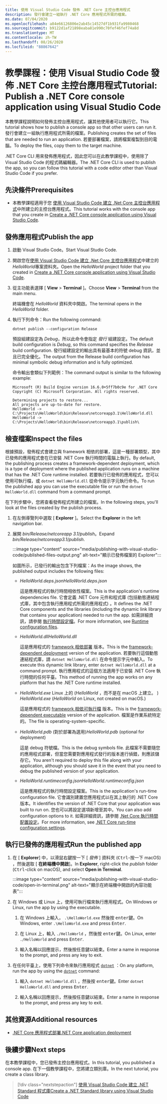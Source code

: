 ```yaml
---
title: 使用 Visual Studio Code 發佈 .NET Core 主控台應用程式
description: 發行會建立一組執行 .NET Core 應用程式所需的檔案。
ms.date: 07/04/2020
ms.openlocfilehash: a84e66126806e2ab45c14527df1b931fa9980468
ms.sourcegitcommit: b9122d1af21898eaba81e990c70fef46fef74a8d
ms.translationtype: MT
ms.contentlocale: zh-TW
ms.lasthandoff: 08/26/2020
ms.locfileid: "88867642"
---
```

# <a name="tutorial-publish-a-net-core-console-application-using-visual-studio-code"></a><span data-ttu-id="279f7-103">教學課程：使用 Visual Studio Code 發佈 .NET Core 主控台應用程式</span><span class="sxs-lookup"><span data-stu-id="279f7-103">Tutorial: Publish a .NET Core console application using Visual Studio Code</span></span>

<span data-ttu-id="279f7-104">本教學課程說明如何發佈主控台應用程式，讓其他使用者可以執行它。</span><span class="sxs-lookup"><span data-stu-id="279f7-104">This tutorial shows how to publish a console app so that other users can run it.</span></span> <span data-ttu-id="279f7-105">發行會建立一組執行應用程式所需的檔案。</span><span class="sxs-lookup"><span data-stu-id="279f7-105">Publishing creates the set of files that are needed to run an application.</span></span> <span data-ttu-id="279f7-106">若要部署檔案，請將檔案複製到目的電腦。</span><span class="sxs-lookup"><span data-stu-id="279f7-106">To deploy the files, copy them to the target machine.</span></span>

<span data-ttu-id="279f7-107">.NET Core CLI 用來發佈應用程式，因此您可以在此教學課程中，使用除了 Visual Studio Code 的程式碼編輯器。</span><span class="sxs-lookup"><span data-stu-id="279f7-107">The .NET Core CLI is used to publish the app, so you can follow this tutorial with a code editor other than Visual Studio Code if you prefer.</span></span>

## <a name="prerequisites"></a><span data-ttu-id="279f7-108">先決條件</span><span class="sxs-lookup"><span data-stu-id="279f7-108">Prerequisites</span></span>

- <span data-ttu-id="279f7-109">本教學課程適用于您 [使用 Visual Studio Code 建立 .Net Core 主控台應用程式](with-visual-studio-code.md)中所建立的主控台應用程式。</span><span class="sxs-lookup"><span data-stu-id="279f7-109">This tutorial works with the console app that you create in [Create a .NET Core console application using Visual Studio Code](with-visual-studio-code.md).</span></span>

## <a name="publish-the-app"></a><span data-ttu-id="279f7-110">發佈應用程式</span><span class="sxs-lookup"><span data-stu-id="279f7-110">Publish the app</span></span>

1. <span data-ttu-id="279f7-111">啟動 Visual Studio Code。</span><span class="sxs-lookup"><span data-stu-id="279f7-111">Start Visual Studio Code.</span></span>

1. <span data-ttu-id="279f7-112">開啟您在[使用 Visual Studio Code 建立 .Net Core 主控台應用程式](with-visual-studio-code.md)中建立的*HelloWorld*專案資料夾。</span><span class="sxs-lookup"><span data-stu-id="279f7-112">Open the *HelloWorld* project folder that you created in [Create a .NET Core console application using Visual Studio Code](with-visual-studio-code.md).</span></span>

1. <span data-ttu-id="279f7-113">從主功能表選擇 [ **View**  >  **Terminal** ]。</span><span class="sxs-lookup"><span data-stu-id="279f7-113">Choose **View** > **Terminal** from the main menu.</span></span>

   <span data-ttu-id="279f7-114">終端機會在 *HelloWorld* 資料夾中開啟。</span><span class="sxs-lookup"><span data-stu-id="279f7-114">The terminal opens in the *HelloWorld* folder.</span></span>

1. <span data-ttu-id="279f7-115">執行下列命令：</span><span class="sxs-lookup"><span data-stu-id="279f7-115">Run the following command:</span></span>

   ```dotnetcli
   dotnet publish --configuration Release
   ```

   <span data-ttu-id="279f7-116">預設組建設定為 *Debug*，所以此命令會指定 *發行* 組建設定。</span><span class="sxs-lookup"><span data-stu-id="279f7-116">The default build configuration is *Debug*, so this command specifies the *Release* build configuration.</span></span> <span data-ttu-id="279f7-117">發行組建設定的輸出具有最基本的符號 debug 資訊，並且已完全優化。</span><span class="sxs-lookup"><span data-stu-id="279f7-117">The output from the Release build configuration has minimal symbolic debug information and is fully optimized.</span></span>

   <span data-ttu-id="279f7-118">命令輸出會類似下列範例：</span><span class="sxs-lookup"><span data-stu-id="279f7-118">The command output is similar to the following example:</span></span>

   ```output
   Microsoft (R) Build Engine version 16.6.0+5ff7b0c9e for .NET Core
   Copyright (C) Microsoft Corporation. All rights reserved.

   Determining projects to restore...
   All projects are up-to-date for restore.
   HelloWorld -> C:\Projects\HelloWorld\bin\Release\netcoreapp3.1\HelloWorld.dll
   HelloWorld -> C:\Projects\HelloWorld\bin\Release\netcoreapp3.1\publish\
   ```

## <a name="inspect-the-files"></a><span data-ttu-id="279f7-119">檢查檔案</span><span class="sxs-lookup"><span data-stu-id="279f7-119">Inspect the files</span></span>

<span data-ttu-id="279f7-120">根據預設，發佈程式會建立與 framework 相依的部署，這是一種部署類型，其中已發佈的應用程式會在已安裝 .NET Core 執行時間的電腦上執行。</span><span class="sxs-lookup"><span data-stu-id="279f7-120">By default, the publishing process creates a framework-dependent deployment, which is a type of deployment where the published application runs on a machine that has the .NET Core runtime installed.</span></span> <span data-ttu-id="279f7-121">若要執行已發佈的應用程式，您可以使用可執行檔，或 `dotnet HelloWorld.dll` 從命令提示字元執行命令。</span><span class="sxs-lookup"><span data-stu-id="279f7-121">To run the published app you can use the executable file or run the `dotnet HelloWorld.dll` command from a command prompt.</span></span>

<span data-ttu-id="279f7-122">在下列步驟中，您將查看發佈程式所建立的檔案。</span><span class="sxs-lookup"><span data-stu-id="279f7-122">In the following steps, you'll look at the files created by the publish process.</span></span>

1. <span data-ttu-id="279f7-123">在左側導覽列中選取 [ **Explorer** ]。</span><span class="sxs-lookup"><span data-stu-id="279f7-123">Select the **Explorer** in the left navigation bar.</span></span>

1. <span data-ttu-id="279f7-124">展開 *bin/Release/netcoreapp 3.1/publish*。</span><span class="sxs-lookup"><span data-stu-id="279f7-124">Expand *bin/Release/netcoreapp3.1/publish*.</span></span>

   :::image type="content" source="media/publishing-with-visual-studio-code/published-files-output.png" alt-text="顯示已發佈檔案的 Explorer":::

   <span data-ttu-id="279f7-126">如圖所示，已發行的輸出包含下列檔案：</span><span class="sxs-lookup"><span data-stu-id="279f7-126">As the image shows, the published output includes the following files:</span></span>

   * <span data-ttu-id="279f7-127">*HelloWorld.deps.json*</span><span class="sxs-lookup"><span data-stu-id="279f7-127">*HelloWorld.deps.json*</span></span>

      <span data-ttu-id="279f7-128">這是應用程式的執行時間相依性檔案。</span><span class="sxs-lookup"><span data-stu-id="279f7-128">This is the application's runtime dependencies file.</span></span> <span data-ttu-id="279f7-129">它會定義 .NET Core 元件和程式庫 (包括動態連結程式庫，其中包含執行應用程式所需的應用程式) 。</span><span class="sxs-lookup"><span data-stu-id="279f7-129">It defines the .NET Core components and the libraries (including the dynamic link library that contains your application) needed to run the app.</span></span> <span data-ttu-id="279f7-130">如需詳細資訊，請參閱 [執行時間設定檔](https://github.com/dotnet/cli/blob/85ca206d84633d658d7363894c4ea9d59e515c1a/Documentation/specs/runtime-configuration-file.md)。</span><span class="sxs-lookup"><span data-stu-id="279f7-130">For more information, see [Runtime configuration files](https://github.com/dotnet/cli/blob/85ca206d84633d658d7363894c4ea9d59e515c1a/Documentation/specs/runtime-configuration-file.md).</span></span>

   * <span data-ttu-id="279f7-131">*HelloWorld.dll*</span><span class="sxs-lookup"><span data-stu-id="279f7-131">*HelloWorld.dll*</span></span>

      <span data-ttu-id="279f7-132">這是應用程式的 [framework 相依部署](../deploying/deploy-with-cli.md#framework-dependent-deployment) 版本。</span><span class="sxs-lookup"><span data-stu-id="279f7-132">This is the [framework-dependent deployment](../deploying/deploy-with-cli.md#framework-dependent-deployment) version of the application.</span></span> <span data-ttu-id="279f7-133">若要執行這個動態連結程式庫，請 `dotnet HelloWorld.dll` 在命令提示字元中輸入。</span><span class="sxs-lookup"><span data-stu-id="279f7-133">To execute this dynamic link library, enter `dotnet HelloWorld.dll` at a command prompt.</span></span> <span data-ttu-id="279f7-134">執行應用程式的這個方法適用于已安裝 .NET Core 執行時間的任何平臺。</span><span class="sxs-lookup"><span data-stu-id="279f7-134">This method of running the app works on any platform that has the .NET Core runtime installed.</span></span>

   * <span data-ttu-id="279f7-135">*HelloWorld.exe* Linux 上的 (*HelloWorld* ，而不是在 macOS 上建立。 ) </span><span class="sxs-lookup"><span data-stu-id="279f7-135">*HelloWorld.exe* (*HelloWorld* on Linux, not created on macOS.)</span></span>

      <span data-ttu-id="279f7-136">這是應用程式的 [framework 相依可執行檔](../deploying/deploy-with-cli.md#framework-dependent-executable) 版本。</span><span class="sxs-lookup"><span data-stu-id="279f7-136">This is the [framework-dependent executable](../deploying/deploy-with-cli.md#framework-dependent-executable) version of the application.</span></span> <span data-ttu-id="279f7-137">檔案是作業系統特定的。</span><span class="sxs-lookup"><span data-stu-id="279f7-137">The file is operating-system-specific.</span></span>

   * <span data-ttu-id="279f7-138">*HelloWorld.pdb* (對於部署為選用)</span><span class="sxs-lookup"><span data-stu-id="279f7-138">*HelloWorld.pdb* (optional for deployment)</span></span>

      <span data-ttu-id="279f7-139">這是 debug 符號檔。</span><span class="sxs-lookup"><span data-stu-id="279f7-139">This is the debug symbols file.</span></span> <span data-ttu-id="279f7-140">此檔案不需要隨您的應用程式部署，但當您需要對應用程式發行的版本進行偵錯，則應該儲存它。</span><span class="sxs-lookup"><span data-stu-id="279f7-140">You aren't required to deploy this file along with your application, although you should save it in the event that you need to debug the published version of your application.</span></span>

   * <span data-ttu-id="279f7-141">*HelloWorld.runtimeconfig.json*</span><span class="sxs-lookup"><span data-stu-id="279f7-141">*HelloWorld.runtimeconfig.json*</span></span>

      <span data-ttu-id="279f7-142">這是應用程式的執行時間設定檔案。</span><span class="sxs-lookup"><span data-stu-id="279f7-142">This is the application's run-time configuration file.</span></span> <span data-ttu-id="279f7-143">它會識別建置您應用程式以在其上執行的 .NET Core 版本。</span><span class="sxs-lookup"><span data-stu-id="279f7-143">It identifies the version of .NET Core that your application was built to run on.</span></span> <span data-ttu-id="279f7-144">您也可以將設定選項新增至其中。</span><span class="sxs-lookup"><span data-stu-id="279f7-144">You can also add configuration options to it.</span></span> <span data-ttu-id="279f7-145">如需詳細資訊，請參閱 [.Net Core 執行時間配置設定](../run-time-config/index.md#runtimeconfigjson)。</span><span class="sxs-lookup"><span data-stu-id="279f7-145">For more information, see [.NET Core run-time configuration settings](../run-time-config/index.md#runtimeconfigjson).</span></span>

## <a name="run-the-published-app"></a><span data-ttu-id="279f7-146">執行已發佈的應用程式</span><span class="sxs-lookup"><span data-stu-id="279f7-146">Run the published app</span></span>

1. <span data-ttu-id="279f7-147">在 [ **Explorer**] 中，以滑鼠右鍵按一下 [ *發佈* ] 資料夾 (<kbd>Ctrl</kbd>-按一下 macOS) ，然後選取 [ **在終端機中開啟**]。</span><span class="sxs-lookup"><span data-stu-id="279f7-147">In **Explorer**, right-click the *publish* folder (<kbd>Ctrl</kbd>-click on macOS), and select **Open in Terminal**.</span></span>

   :::image type="content" source="media/publishing-with-visual-studio-code/open-in-terminal.png" alt-text="顯示在終端機中開啟的內容功能表":::

1. <span data-ttu-id="279f7-149">在 Windows 或 Linux 上，使用可執行檔來執行應用程式。</span><span class="sxs-lookup"><span data-stu-id="279f7-149">On Windows or Linux, run the app by using the executable.</span></span>

   1. <span data-ttu-id="279f7-150">在 Windows 上輸入， `.\HelloWorld.exe` 然後按 <kbd>enter</kbd>鍵。</span><span class="sxs-lookup"><span data-stu-id="279f7-150">On Windows, enter `.\HelloWorld.exe` and press <kbd>Enter</kbd>.</span></span>

   1. <span data-ttu-id="279f7-151">在 Linux 上，輸入 `./HelloWorld` ，然後按 <kbd>enter</kbd>鍵。</span><span class="sxs-lookup"><span data-stu-id="279f7-151">On Linux, enter `./HelloWorld` and press <kbd>Enter</kbd>.</span></span>

   1. <span data-ttu-id="279f7-152">輸入名稱以回應提示，然後按任意鍵以結束。</span><span class="sxs-lookup"><span data-stu-id="279f7-152">Enter a name in response to the prompt, and press any key to exit.</span></span>

1. <span data-ttu-id="279f7-153">在任何平臺上，使用下列命令來執行應用程式  [`dotnet`](../tools/dotnet.md) ：</span><span class="sxs-lookup"><span data-stu-id="279f7-153">On any platform, run the app by using the  [`dotnet`](../tools/dotnet.md) command:</span></span>

   1. <span data-ttu-id="279f7-154">輸入 `dotnet HelloWorld.dll` ，然後按 <kbd>enter</kbd>鍵。</span><span class="sxs-lookup"><span data-stu-id="279f7-154">Enter `dotnet HelloWorld.dll` and press <kbd>Enter</kbd>.</span></span>

   1. <span data-ttu-id="279f7-155">輸入名稱以回應提示，然後按任意鍵以結束。</span><span class="sxs-lookup"><span data-stu-id="279f7-155">Enter a name in response to the prompt, and press any key to exit.</span></span>

## <a name="additional-resources"></a><span data-ttu-id="279f7-156">其他資源</span><span class="sxs-lookup"><span data-stu-id="279f7-156">Additional resources</span></span>

- [<span data-ttu-id="279f7-157">.NET Core 應用程式部署</span><span class="sxs-lookup"><span data-stu-id="279f7-157">.NET Core application deployment</span></span>](../deploying/index.md)

## <a name="next-steps"></a><span data-ttu-id="279f7-158">後續步驟</span><span class="sxs-lookup"><span data-stu-id="279f7-158">Next steps</span></span>

<span data-ttu-id="279f7-159">在本教學課程中，您已發佈主控台應用程式。</span><span class="sxs-lookup"><span data-stu-id="279f7-159">In this tutorial, you published a console app.</span></span> <span data-ttu-id="279f7-160">在下一個教學課程中，您將建立類別庫。</span><span class="sxs-lookup"><span data-stu-id="279f7-160">In the next tutorial, you create a class library.</span></span>

> [!div class="nextstepaction"]
> [<span data-ttu-id="279f7-161">使用 Visual Studio Code 建立 .NET Standard 程式庫</span><span class="sxs-lookup"><span data-stu-id="279f7-161">Create a .NET Standard library using Visual Studio Code</span></span>](library-with-visual-studio-code.md)
